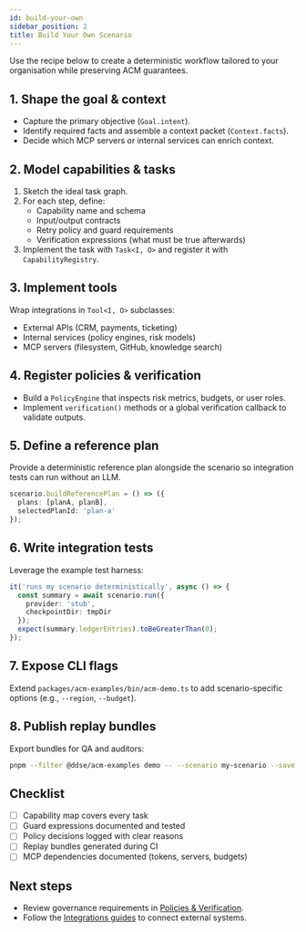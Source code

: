 ```yaml
---
id: build-your-own
sidebar_position: 2
title: Build Your Own Scenario
---
```


Use the recipe below to create a deterministic workflow tailored to your organisation while preserving ACM guarantees.

## 1. Shape the goal & context

- Capture the primary objective (`Goal.intent`).
- Identify required facts and assemble a context packet (`Context.facts`).
- Decide which MCP servers or internal services can enrich context.

## 2. Model capabilities & tasks

1. Sketch the ideal task graph.
2. For each step, define:
   - Capability name and schema
   - Input/output contracts
   - Retry policy and guard requirements
   - Verification expressions (what must be true afterwards)
3. Implement the task with `Task<I, O>` and register it with `CapabilityRegistry`.

## 3. Implement tools

Wrap integrations in `Tool<I, O>` subclasses:

- External APIs (CRM, payments, ticketing)
- Internal services (policy engines, risk models)
- MCP servers (filesystem, GitHub, knowledge search)

## 4. Register policies & verification

- Build a `PolicyEngine` that inspects risk metrics, budgets, or user roles.
- Implement `verification()` methods or a global verification callback to validate outputs.

## 5. Define a reference plan

Provide a deterministic reference plan alongside the scenario so integration tests can run without an LLM.

```typescript
scenario.buildReferencePlan = () => ({
  plans: [planA, planB],
  selectedPlanId: 'plan-a'
});
```

## 6. Write integration tests

Leverage the example test harness:

```typescript
it('runs my scenario deterministically', async () => {
  const summary = await scenario.run({
    provider: 'stub',
    checkpointDir: tmpDir
  });
  expect(summary.ledgerEntries).toBeGreaterThan(0);
});
```

## 7. Expose CLI flags

Extend `packages/acm-examples/bin/acm-demo.ts` to add scenario-specific options (e.g., `--region`, `--budget`).

## 8. Publish replay bundles

Export bundles for QA and auditors:

```bash
pnpm --filter @ddse/acm-examples demo -- --scenario my-scenario --save-bundle
```

## Checklist

- [ ] Capability map covers every task
- [ ] Guard expressions documented and tested
- [ ] Policy decisions logged with clear reasons
- [ ] Replay bundles generated during CI
- [ ] MCP dependencies documented (tokens, servers, budgets)

## Next steps

- Review governance requirements in [Policies & Verification](../governance/policy-checks.md).
- Follow the [Integrations guides](../integrations/overview.md) to connect external systems.

